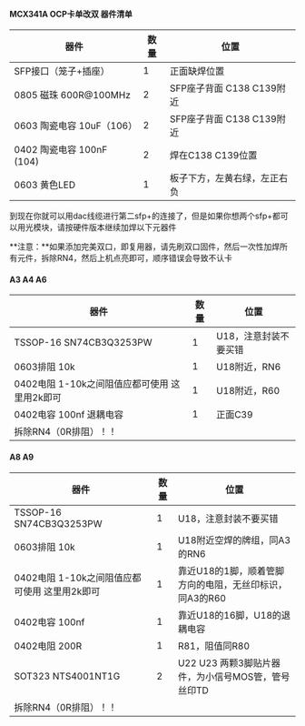 ####  MCX341A OCP卡单改双 器件清单


| 器件 | 数量 | 位置 |
| ---------------------------- | ---- | ---- |
| SFP接口（笼子+插座） | 1 | 正面缺焊位置 |
| 0805 磁珠 600R@100MHz | 2 | SFP座子背面 C138 C139附近 |
| 0603 陶瓷电容 10uF（106） | 2 | SFP座子背面 C138 C139附近 |
| 0402 陶瓷电容 100nF (104) | 2 | 焊在C138 C139位置 |
| 0603 黄色LED | 1 | 板子下方，左黄右绿，左正右负 |

​        到现在你就可以用dac线缆进行第二sfp+的连接了，但是如果你想两个sfp+都可以用光模块，请按硬件版本继续加焊以下元器件

**注意：**如果添加完美双口，即复用器，请先刷双口固件，然后一次性加焊所有元件，拆除RN4，然后上机点亮即可，顺序错误会导致不认卡

#### A3 A4 A6

| 器件                                          | 数量 | 位置                  |
| --------------------------------------------- | ---- | --------------------- |
| TSSOP-16  SN74CB3Q3253PW                      | 1    | U18，注意封装不要买错 |
| 0603排阻 10k                                  | 1    | U18附近，RN6          |
| 0402电阻 1-10k之间阻值应都可使用 这里用2k即可 | 1    | U18附近，R60          |
| 0402电容 100nf 退耦电容                       | 1    | 正面C39               |
| 拆除RN4（0R排阻）！！                         |      |                       |

#### A8 A9

| 器件                                          | 数量 | 位置                                                    |
| --------------------------------------------- | ---- | ------------------------------------------------------- |
| TSSOP-16  SN74CB3Q3253PW                      | 1    | U18，注意封装不要买错                                   |
| 0603排阻 10k                                  | 1    | U18附近空焊的牌组，同A3的RN6                            |
| 0402电阻 1-10k之间阻值应都可使用 这里用2k即可 | 1    | 靠近U18的1脚，顺着管脚方向的电阻，无丝印标识，同A3的R60 |
| 0402电容 100nf                                | 1    | 靠近U18的16脚，U18的退耦电容                            |
| 0402电阻 200R                                 | 1    | R81，阻值同R80                                          |
| SOT323 NTS4001NT1G                            | 2    | U22 U23 两颗3脚贴片器件，为小信号MOS管，管号丝印TD      |
| 拆除RN4（0R排阻）！！                         |      |                                                         |